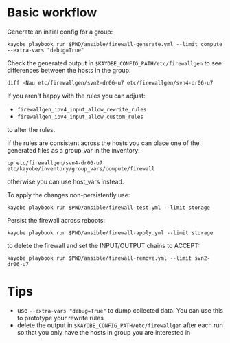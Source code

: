 # Basic workflow

Generate an initial config for a group:

`kayobe playbook run $PWD/ansible/firewall-generate.yml --limit compute --extra-vars "debug=True"`

Check the generated output in `$KAYOBE_CONFIG_PATH/etc/firewallgen` to see differences between
the hosts in the group:

`diff -Nau etc/firewallgen/svn2-dr06-u7 etc/firewallgen/svn4-dr06-u7`

If you aren't happy with the rules you can adjust:

- `firewallgen_ipv4_input_allow_rewrite_rules`
- `firewallgen_ipv4_input_allow_custom_rules`

to alter the rules.

If the rules are consistent across the hosts you can place one
of the generated files as a group_var in the inventory:

`cp etc/firewallgen/svn4-dr06-u7  etc/kayobe/inventory/group_vars/compute/firewall`

otherwise you can use host_vars instead.

To apply the changes non-persistently use:

`kayobe playbook run $PWD/ansible/firewall-test.yml --limit storage`

Persist the firewall across reboots:

`kayobe playbook run $PWD/ansible/firewall-apply.yml --limit storage`

to delete the firewall and set the INPUT/OUTPUT chains to ACCEPT:

`kayobe playbook run $PWD/ansible/firewall-remove.yml --limit svn2-dr06-u7`

# Tips

- use `--extra-vars "debug=True"` to dump collected data. You can use this
  to prototype your rewrite rules
- delete the output in `$KAYOBE_CONFIG_PATH/etc/firewallgen` after each run
  so that you only have the hosts in group you are interested in
